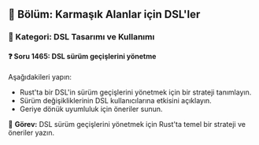## 📘 Bölüm: Karmaşık Alanlar için DSL'ler
### 🔹 Kategori: DSL Tasarımı ve Kullanımı
#### ❓ Soru 1465: DSL sürüm geçişlerini yönetme

Aşağıdakileri yapın:

- Rust'ta bir DSL'in sürüm geçişlerini yönetmek için bir strateji tanımlayın.
- Sürüm değişikliklerinin DSL kullanıcılarına etkisini açıklayın.
- Geriye dönük uyumluluk için öneriler sunun.

🔧 **Görev:** DSL sürüm geçişlerini yönetmek için Rust'ta temel bir strateji ve öneriler yazın.
